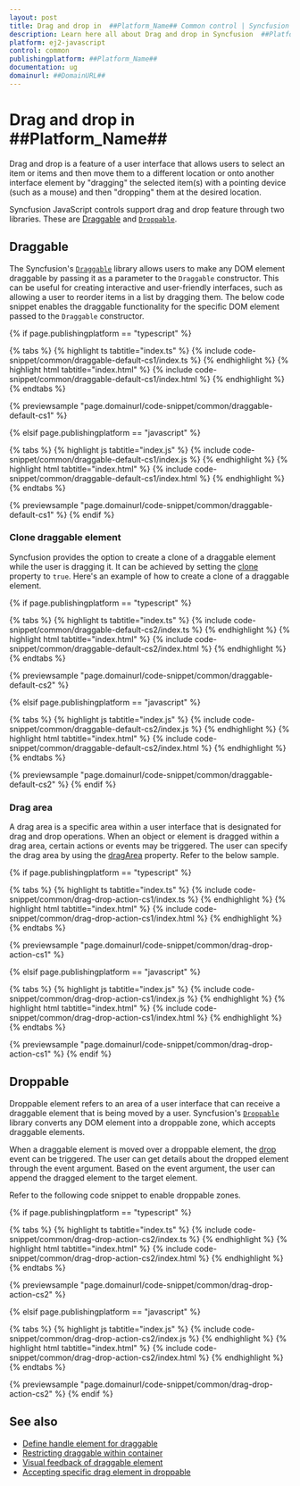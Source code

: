 ```yaml
---
layout: post
title: Drag and drop in  ##Platform_Name## Common control | Syncfusion
description: Learn here all about Drag and drop in Syncfusion  ##Platform_Name##  Common control of Syncfusion Essential JS 2 and more.
platform: ej2-javascript
control: common
publishingplatform: ##Platform_Name##
documentation: ug
domainurl: ##DomainURL##
---
```


# Drag and drop in ##Platform_Name##

Drag and drop is a feature of a user interface that allows users to select an item or items and then move them to a different location or onto another interface element by "dragging" the selected item(s) with a pointing device (such as a mouse) and then "dropping" them at the desired location.

Syncfusion JavaScript controls support drag and drop feature through two libraries. These are [Draggable](https://ej2.syncfusion.com/documentation/api/base/draggable/) and [`Droppable`](https://ej2.syncfusion.com/documentation/api/base/droppable/).

## Draggable

The Syncfusion's [`Draggable`](https://ej2.syncfusion.com/documentation/api/base/draggable) library allows users to make any DOM element draggable by passing it as a parameter to the `Draggable` constructor. This can be useful for creating interactive and user-friendly interfaces, such as allowing a user to reorder items in a list by dragging them. The below code snippet enables the draggable functionality for the specific DOM element passed to the `Draggable` constructor.

 {% if page.publishingplatform == "typescript" %}

 {% tabs %}
{% highlight ts tabtitle="index.ts" %}
{% include code-snippet/common/draggable-default-cs1/index.ts %}
{% endhighlight %}
{% highlight html tabtitle="index.html" %}
{% include code-snippet/common/draggable-default-cs1/index.html %}
{% endhighlight %}
{% endtabs %}
        
{% previewsample "page.domainurl/code-snippet/common/draggable-default-cs1" %}

{% elsif page.publishingplatform == "javascript" %}

{% tabs %}
{% highlight js tabtitle="index.js" %}
{% include code-snippet/common/draggable-default-cs1/index.js %}
{% endhighlight %}
{% highlight html tabtitle="index.html" %}
{% include code-snippet/common/draggable-default-cs1/index.html %}
{% endhighlight %}
{% endtabs %}

{% previewsample "page.domainurl/code-snippet/common/draggable-default-cs1" %}
{% endif %}

### Clone draggable element

Syncfusion provides the option to create a clone of a draggable element while the user is dragging it. It can be achieved by setting the [clone](https://ej2.syncfusion.com/documentation/api/base/draggable/#clone) property to `true`. Here's an example of how to create a clone of a draggable element.

 {% if page.publishingplatform == "typescript" %}

 {% tabs %}
{% highlight ts tabtitle="index.ts" %}
{% include code-snippet/common/draggable-default-cs2/index.ts %}
{% endhighlight %}
{% highlight html tabtitle="index.html" %}
{% include code-snippet/common/draggable-default-cs2/index.html %}
{% endhighlight %}
{% endtabs %}
        
{% previewsample "page.domainurl/code-snippet/common/draggable-default-cs2" %}

{% elsif page.publishingplatform == "javascript" %}

{% tabs %}
{% highlight js tabtitle="index.js" %}
{% include code-snippet/common/draggable-default-cs2/index.js %}
{% endhighlight %}
{% highlight html tabtitle="index.html" %}
{% include code-snippet/common/draggable-default-cs2/index.html %}
{% endhighlight %}
{% endtabs %}

{% previewsample "page.domainurl/code-snippet/common/draggable-default-cs2" %}
{% endif %}

### Drag area

A drag area is a specific area within a user interface that is designated for drag and drop operations. When an object or element is dragged within a drag area, certain actions or events may be triggered. The user can specify the drag area by using the [dragArea](https://ej2.syncfusion.com/documentation/api/base/draggable/#dragarea) property. Refer to the below sample.

{% if page.publishingplatform == "typescript" %}

 {% tabs %}
{% highlight ts tabtitle="index.ts" %}
{% include code-snippet/common/drag-drop-action-cs1/index.ts %}
{% endhighlight %}
{% highlight html tabtitle="index.html" %}
{% include code-snippet/common/drag-drop-action-cs1/index.html %}
{% endhighlight %}
{% endtabs %}
        
{% previewsample "page.domainurl/code-snippet/common/drag-drop-action-cs1" %}

{% elsif page.publishingplatform == "javascript" %}

{% tabs %}
{% highlight js tabtitle="index.js" %}
{% include code-snippet/common/drag-drop-action-cs1/index.js %}
{% endhighlight %}
{% highlight html tabtitle="index.html" %}
{% include code-snippet/common/drag-drop-action-cs1/index.html %}
{% endhighlight %}
{% endtabs %}

{% previewsample "page.domainurl/code-snippet/common/drag-drop-action-cs1" %}
{% endif %}

## Droppable

Droppable element refers to an area of a user interface that can receive a draggable element that is being moved by a user. Syncfusion's [`Droppable`](https://ej2.syncfusion.com/documentation/api/base/droppable) library converts any DOM element into a droppable zone, which accepts draggable elements.

When a draggable element is moved over a droppable element, the [drop](https://ej2.syncfusion.com/documentation/api/base/droppable/#events) event can be triggered. The user can get details about the dropped element through the event argument. Based on the event argument, the user can append the dragged element to the target element.

Refer to the following code snippet to enable droppable zones.

{% if page.publishingplatform == "typescript" %}

 {% tabs %}
{% highlight ts tabtitle="index.ts" %}
{% include code-snippet/common/drag-drop-action-cs2/index.ts %}
{% endhighlight %}
{% highlight html tabtitle="index.html" %}
{% include code-snippet/common/drag-drop-action-cs2/index.html %}
{% endhighlight %}
{% endtabs %}
        
{% previewsample "page.domainurl/code-snippet/common/drag-drop-action-cs2" %}

{% elsif page.publishingplatform == "javascript" %}

{% tabs %}
{% highlight js tabtitle="index.js" %}
{% include code-snippet/common/drag-drop-action-cs2/index.js %}
{% endhighlight %}
{% highlight html tabtitle="index.html" %}
{% include code-snippet/common/drag-drop-action-cs2/index.html %}
{% endhighlight %}
{% endtabs %}

{% previewsample "page.domainurl/code-snippet/common/drag-drop-action-cs2" %}
{% endif %}

## See also

* [Define handle element for draggable](../api/base/draggable#handle)
* [Restricting draggable within container](../api/base/draggable#dragarea)
* [Visual feedback of draggable element](../api/base/draggable#clone)
* [Accepting specific drag element in droppable](../api/base/droppable#accept)
